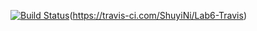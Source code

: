 [![Build Status](https://travis-ci.com/ShuyiNi/Lab6-Travis.svg?token=yFyCyBTLRHxsynLPTxa7&branch=master)](https://travis-ci.com/ShuyiNi/Lab6-Travis)(https://travis-ci.com/ShuyiNi/Lab6-Travis)
